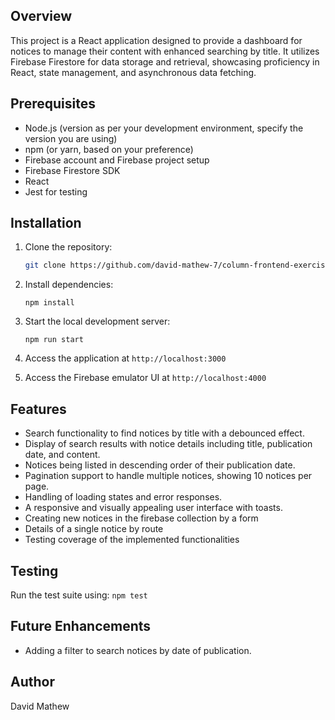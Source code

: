 ## Overview
This project is a React application designed to provide a dashboard for notices to manage their content with enhanced searching by title. It utilizes Firebase Firestore for data storage and retrieval, showcasing proficiency in React, state management, and asynchronous data fetching.

## Prerequisites
- Node.js (version as per your development environment, specify the version you are using)
- npm (or yarn, based on your preference)
- Firebase account and Firebase project setup
- Firebase Firestore SDK
- React
- Jest for testing

## Installation

1. Clone the repository:
   ```bash
   git clone https://github.com/david-mathew-7/column-frontend-exercise.git

2. Install dependencies:

    `npm install` 
    
3. Start the local development server:
    
    `npm run start` 
    
4.  Access the application at `http://localhost:3000`

5.  Access the Firebase emulator UI at `http://localhost:4000`
    

##  Features

-   Search functionality to find notices by title with a debounced effect.
-   Display of search results with notice details including title, publication date, and content.
-   Notices being listed in descending order of their publication date.
-   Pagination support to handle multiple notices, showing 10 notices per page.
-   Handling of loading states and error responses.
-   A responsive and visually appealing user interface with toasts.
-   Creating new notices in the firebase collection by a form
-   Details of a single notice by route 
-   Testing coverage of the implemented functionalities

## Testing
Run the test suite using:
`npm test` 


## Future Enhancements
-   Adding a filter to search notices by date of publication.

## Author

David Mathew